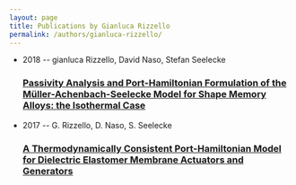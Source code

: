 ```yaml
---
layout: page
title: Publications by Gianluca Rizzello
permalink: /authors/gianluca-rizzello/
---
```


<ul class="post-list">
<li><span class='post-meta'>2018 -- gianluca Rizzello, David Naso, Stefan Seelecke</span><h3><a class='post-link' href='../../passivity-analysis-and-port-hamiltonian-formulation-of-the-muller-achenbach-seelecke-model-for-shape-memory-alloys-the-isothermal-case'>Passivity Analysis and Port-Hamiltonian Formulation of the Müller-Achenbach-Seelecke Model for Shape Memory Alloys: the Isothermal Case</a></h3></li>
<li><span class='post-meta'>2017 -- G. Rizzello, D. Naso, S. Seelecke</span><h3><a class='post-link' href='../../a-thermodynamically-consistent-port-hamiltonian-model-for-dielectric-elastomer-membrane-actuators-and-generators'>A Thermodynamically Consistent Port-Hamiltonian Model for Dielectric Elastomer Membrane Actuators and Generators</a></h3></li>

</ul>
